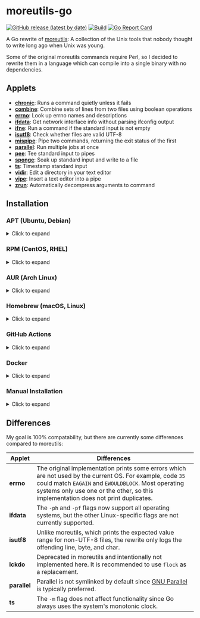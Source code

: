 # moreutils-go
[![GitHub release (latest by date)](https://img.shields.io/github/v/release/gabe565/moreutils)](https://github.com/gabe565/moreutils/releases)
[![Build](https://github.com/gabe565/moreutils/actions/workflows/build.yaml/badge.svg)](https://github.com/gabe565/moreutils/actions/workflows/build.yaml)
[![Go Report Card](https://goreportcard.com/badge/github.com/gabe565/moreutils)](https://goreportcard.com/report/github.com/gabe565/moreutils)

A Go rewrite of [moreutils](http://kitenet.net/~joey/code/moreutils/): A collection of the Unix tools that nobody thought to write long ago when Unix was young.

Some of the original moreutils commands require Perl, so I decided to rewrite them in a language which can compile into a single binary with no dependencies.

## Applets

- **[chronic](docs/chronic.md)**: Runs a command quietly unless it fails
- **[combine](docs/combine.md)**: Combine sets of lines from two files using boolean operations
- **[errno](docs/errno.md)**: Look up errno names and descriptions
- **[ifdata](docs/ifdata.md)**: Get network interface info without parsing ifconfig output
- **[ifne](docs/ifne.md)**: Run a command if the standard input is not empty
- **[isutf8](docs/isutf8.md)**: Check whether files are valid UTF-8
- **[mispipe](docs/mispipe.md)**: Pipe two commands, returning the exit status of the first
- **[parallel](docs/moreutils_parallel.md)**: Run multiple jobs at once
- **[pee](docs/pee.md)**: Tee standard input to pipes
- **[sponge](docs/sponge.md)**: Soak up standard input and write to a file
- **[ts](docs/ts.md)**: Timestamp standard input
- **[vidir](docs/vidir.md)**: Edit a directory in your text editor
- **[vipe](docs/vipe.md)**: Insert a text editor into a pipe
- **[zrun](docs/zrun.md)**: Automatically decompress arguments to command

## Installation

### APT (Ubuntu, Debian)

<details>
  <summary>Click to expand</summary>

1. If you don't have it already, install the `ca-certificates` package
   ```shell
   sudo apt install ca-certificates
   ```

2. Add gabe565 apt repository
   ```
   echo 'deb [trusted=yes] https://apt.gabe565.com /' | sudo tee /etc/apt/sources.list.d/gabe565.list
   ```

3. Update apt repositories
   ```shell
   sudo apt update
   ```

4. Install moreutils-go
   ```shell
   sudo apt install moreutils-go
   ```
</details>

### RPM (CentOS, RHEL)

<details>
  <summary>Click to expand</summary>

1. If you don't have it already, install the `ca-certificates` package
   ```shell
   sudo dnf install ca-certificates
   ```

2. Add gabe565 rpm repository to `/etc/yum.repos.d/gabe565.repo`
   ```ini
   [gabe565]
   name=gabe565
   baseurl=https://rpm.gabe565.com
   enabled=1
   gpgcheck=0
   ```

3. Install moreutils-go
   ```shell
   sudo dnf install moreutils-go
   ```
</details>

### AUR (Arch Linux)

<details>
  <summary>Click to expand</summary>

Install [moreutils-go-bin](https://aur.archlinux.org/packages/moreutils-go-bin) with your [AUR helper](https://wiki.archlinux.org/index.php/AUR_helpers) of choice.
</details>

### Homebrew (macOS, Linux)

<details>
  <summary>Click to expand</summary>

Install moreutils-go from [gabe565/homebrew-tap](https://github.com/gabe565/homebrew-tap):
```shell
brew install gabe565/tap/moreutils-go
```
</details>

### GitHub Actions

<details>
  <summary>Click to expand</summary>

This repository can be added to a GitHub Actions workflow to install the applets.

#### Example
```yaml
name: Example

on: push

jobs:
  example:
    runs-on: ubuntu-latest
    steps:
      - uses: actions/checkout@v2
      - uses: gabe565/moreutils@v0
      - run: echo hello world | ts
```

</details>

### Docker

<details>
  <summary>Click to expand</summary>

A Docker image is available at [`ghcr.io/gabe565/moreutils`](https://ghcr.io/gabe565/moreutils)

In this container, all applets are in the root directory.

#### In a Terminal
Some commands can be run directly from a terminal:
```shell
echo hello world | docker run --rm -i ghcr.io/gabe565/moreutils ts
```

#### While Building a Container
If you are building a container and need one of the applets, you can copy them directly to your container during build:
```dockerfile
FROM alpine
COPY --from=ghcr.io/gabe565/moreutils:0 /usr/bin/ts /usr/bin
CMD echo hello world | ts
```

</details>

### Manual Installation

<details>
  <summary>Click to expand</summary>

1. Download and run the [latest release binary](https://github.com/gabe565/moreutils/releases/latest) for your system and architecture.
2. Extract the binary and place it in the desired directory.
3. Run `moreutils install -sr DIRECTORY` to generate symlinks for each command.
</details>

## Differences

My goal is 100% compatability, but there are currently some differences compared to moreutils:

| Applet       | Differences                                                                                                                                                                                                                                             |
|--------------|---------------------------------------------------------------------------------------------------------------------------------------------------------------------------------------------------------------------------------------------------------|
| **errno**    | The original implementation prints some errors which are not used by the current OS. For example, code `35` could match `EAGAIN` and `EWOULDBLOCK`. Most operating systems only use one or the other, so this implementation does not print duplicates. |
| **ifdata**   | The `-ph` and `-pf` flags now support all operating systems, but the other Linux-specific flags are not currently supported.                                                                                                                            |
| **isutf8**   | Unlike moreutils, which prints the expected value range for non-UTF-8 files, the rewrite only logs the offending line, byte, and char.                                                                                                                  |
| **lckdo**    | Deprecated in moreutils and intentionally not implemented here. It is recommended to use `flock` as a replacement.                                                                                                                                      |
| **parallel** | Parallel is not symlinked by default since [GNU Parallel](https://www.gnu.org/software/parallel/) is typically preferred.                                                                                                                               |
| **ts**       | The `-m` flag does not affect functionality since Go always uses the system's monotonic clock.                                                                                                                                                          |
